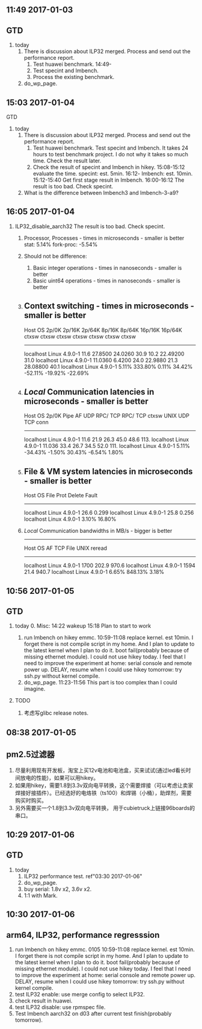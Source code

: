 
11:49 2017-01-03
----------------
GTD
---
1.  today
    1.  There is discussion about ILP32 merged. Process and send out the performance report.
        1.  Test huawei benchmark.
            14:49-
        2.  Test specint and lmbench.
        3.  Process the existing benchmark.
    2.  do_wp_page.

15:03 2017-01-04
----------------
GTD
1.  today
    1.  There is discussion about ILP32 merged. Process and send out the performance report.
        1.  Test huawei benchmark. Test specint and lmbench.
            It takes 24 hours to test benchmark project. I do not why it takes so much time. Check the result later.
        2.  Check the result of specint and lmbench in hikey.
            15:08-15:12 evaluate the time.
            specint: est. 5min.
                16:12-
            lmbench: est. 10min.
                15:12-15:40 Get first stage result in lmbench.
                16:00-16:12 The result is too bad. Check specint.
    1.  What is the difference between lmbench3 and lmbench-3-a9?

16:05 2017-01-04
----------------
1.  ILP32_disable_aarch32
    The result is too bad. Check specint.
    1.  Processor, Processes - times in microseconds - smaller is better
        stat: 5.14%
        fork-proc: -5.54%
    2.  Should not be difference:
        1.  Basic integer operations - times in nanoseconds - smaller is better
        2.  Basic uint64 operations - times in nanoseconds - smaller is better
    3.  Context switching - times in microseconds - smaller is better
        -------------------------------------------------------------------------
        Host                 OS  2p/0K 2p/16K 2p/64K 8p/16K 8p/64K 16p/16K 16p/64K
                                 ctxsw  ctxsw  ctxsw ctxsw  ctxsw   ctxsw   ctxsw
        --------- ------------- ------ ------ ------ ------ ------ ------- -------
        localhost Linux 4.9.0-1 11.6 27.8500   24.0260 30.9   10.2 22.49200    31.0
        localhost Linux 4.9.0-1 11.0360 6.4200   24.0 22.9880   21.3 28.08800    40.1
        localhost Linux 4.9.0-1 5.11% 333.80%   0.11% 34.42%   -52.11% -19.92%    -22.69%

    4.  *Local* Communication latencies in microseconds - smaller is better
        ---------------------------------------------------------------------
        Host                 OS 2p/0K  Pipe AF     UDP  RPC/   TCP  RPC/ TCP
                                ctxsw       UNIX         UDP         TCP conn
        --------- ------------- ----- ----- ---- ----- ----- ----- ----- ----
        localhost Linux 4.9.0-1 11.6  21.9 26.3  45.0        48.6        113.
        localhost Linux 4.9.0-1 11.036  33.4 26.7  34.5        52.0        111.
        localhost Linux 4.9.0-1 5.11%  -34.43% -1.50%  30.43%        -6.54%        1.80%

    5.  File & VM system latencies in microseconds - smaller is better
        -------------------------------------
        Host                 OS File   Prot
                                Delete Fault
        --------- ------------- - ------ ----
        localhost Linux 4.9.0-1 26.6   0.299
        localhost Linux 4.9.0-1 25.8   0.256
        localhost Linux 4.9.0-1 3.10%  16.80%

    6.  *Local* Communication bandwidths in MB/s - bigger is better
        ----------------------------------   -------
        Host                OS  AF    TCP     File
                                UNIX         reread
        --------- ------------- ---- ----    ------
        localhost Linux 4.9.0-1 1700  202.9    970.6
        localhost Linux 4.9.0-1 1594  21.4     940.7
        localhost Linux 4.9.0-1 6.65% 848.13%  3.18%

10:56 2017-01-05
----------------
GTD
---
1.  today
    0.  Misc:
        14:22 wakeup
        15:18 Plan to start to work
    1.  run lmbench on hikey emmc.
        10:59-11:08 replace kernel. est 10min. I forget there is not compile script in my home. And I plan to update to the latest kernel when I plan to do it.
                    boot fail(probably because of missing ethernet module). I could not use hikey today.
                    I feel that I need to improve the experiment at home: serial console and remote power up.
        DELAY, resume when I could use hikey tomorrow: try ssh.py without kernel compile.
    2.  do_wp_page.
        11:23-11:56 This part is too complex than I could imagine.

2.  TODO
    1.  考虑写glibc release notes.

08:38 2017-01-05
----------------
pm2.5过滤器
-----------
1.  尽量利用现有开发板，淘宝上买12v电池和电池盒，买来试试(通过led看长时间放电的性能)，如果可以用hikey。
2.  如果用hikey，需要1.8到3.3v双向电平转换，这个需要焊接（可以考虑让卖家焊接好接插件）。已经选好的电烙铁（ts100）和焊锡（小桶），助焊剂，需要购买时购买。
3.  另外需要买一个1.8到3.3v双向电平转换， 用于cubietruck上链接96boards的串口。

10:29 2017-01-06
----------------
GTD
---
1.  today
    1.  ILP32 performance test. ref"03:30 2017-01-06"
    2.  do_wp_page.
    2.  buy serial: 1.8v x2, 3.6v x2.
    4.  1:1 with Mark.

10:30 2017-01-06
----------------
arm64, ILP32, performance regresssion
-------------------------------------
1.  run lmbench on hikey emmc.
    0105 10:59-11:08 replace kernel. est 10min. I forget there is not compile script in my home. And I plan to update to the latest kernel when I plan to do it.
                boot fail(probably because of missing ethernet module). I could not use hikey today.
                I feel that I need to improve the experiment at home: serial console and remote power up.
    DELAY, resume when I could use hikey tomorrow: try ssh.py without kernel compile.
2.  test ILP32 enable: use merge config to select ILP32.
3.  check result in huawei.
3.  test ILP32 disable: use rpmspec file.
3.  Test lmbench aarch32 on d03 after current test finish(probably tomorrow).

